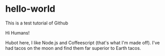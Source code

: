 # hello-world
This is a test tutorial of Github

Hi Humans!

Hubot here, I like Node.js and Coffeescript (that's what I'm made off).
I've had tacos on the moon and find them far superior to Earth tacos.
